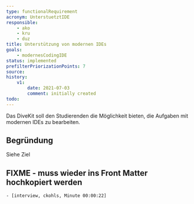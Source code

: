 ```yaml
---
type: functionalRequirement
acronym: UnterstuetztIDE
responsible: 
    - ako
    - kru
    - duz
title: Unterstützung von modernen IDEs
goals: 
    - modernesCodingIDE
status: implemented
prefilterPriorizationPoints: 7
source:
history:
    v1:
        date: 2021-07-03
        comment: initially created
todo: 
---
```


Das DiveKit soll den Studierenden die Möglichkeit bieten, die Aufgaben mit modernen IDEs zu bearbeiten.

<!-- Sollte bereits möglich sein, Anforderung nur der Vollständigkeit halber eingefügt -->

## Begründung

Siehe Ziel

## FIXME - muss wieder ins Front Matter hochkopiert werden
    - [interview, ckohls, Minute 00:00:22]

